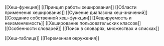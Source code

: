 [[Хеш-функция]]
[[Принцип работы хеширования]]
[[Области применения хеширования]]
[[Сужение диапазона хеш-значений]]
[[Создание собственной хеш-функции]]
[[Хешируемость и неизменяемость]]
[[Хеширование пользовательских классов]]
[[Особенности словарей]]
[[Поиск в словарях, множествах и списках]]

[[Хеш-таблица]]
[[Переменная окружения]]

